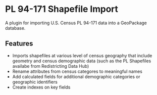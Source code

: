 PL 94-171 Shapefile Import
==========================

A plugin for importing U.S. Census PL 94-171 data into a GeoPackage database.

Features
--------
* Imports shapefiles at various level of census geography that include geometry and census demographic data (such as the PL Shapefiles availabe from Redistricting Data Hub)
* Rename attributes from census categores to meaningful names
* Add calculated fields for additional demographic categories or geographic identifiers
* Create indexes on key fields
